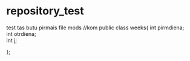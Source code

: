 # repository_test
 test
tas butu pirmais file mods
//kom
public class weeks{
            int pirmdiena;  
            int otrdiena;      
            int j;

};